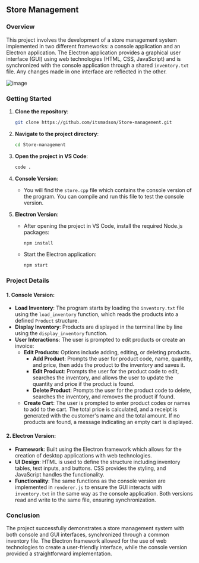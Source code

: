 
## **Store Management**

### **Overview**
This project involves the development of a store management system implemented in two different frameworks: a console application and an Electron application. The Electron application provides a graphical user interface (GUI) using web technologies (HTML, CSS, JavaScript) and is synchronized with the console application through a shared `inventory.txt` file. Any changes made in one interface are reflected in the other.

![image](https://github.com/itsmadson/Store-management/assets/67187216/b3f559f0-6a8e-4163-b632-400f61ffbda1)



### **Getting Started**
1. **Clone the repository**:
   ```bash
   git clone https://github.com/itsmadson/Store-management.git
   ```
2. **Navigate to the project directory**:
   ```bash
   cd Store-management
   ```
3. **Open the project in VS Code**:
   ```bash
   code .
   ```

4. **Console Version**:
   - You will find the `store.cpp` file which contains the console version of the program. You can compile and run this file to test the console version.

5. **Electron Version**:
   - After opening the project in VS Code, install the required Node.js packages:
     ```bash
     npm install
     ```
   - Start the Electron application:
     ```bash
     npm start
     ```

### **Project Details**

#### **1. Console Version:**
   - **Load Inventory**: The program starts by loading the `inventory.txt` file using the `load_inventory` function, which reads the products into a defined `Product` structure.
   - **Display Inventory**: Products are displayed in the terminal line by line using the `display_inventory` function.
   - **User Interactions**: The user is prompted to edit products or create an invoice:
     - **Edit Products**: Options include adding, editing, or deleting products.
       - **Add Product**: Prompts the user for product code, name, quantity, and price, then adds the product to the inventory and saves it.
       - **Edit Product**: Prompts the user for the product code to edit, searches the inventory, and allows the user to update the quantity and price if the product is found.
       - **Delete Product**: Prompts the user for the product code to delete, searches the inventory, and removes the product if found.
     - **Create Cart**: The user is prompted to enter product codes or names to add to the cart. The total price is calculated, and a receipt is generated with the customer's name and the total amount. If no products are found, a message indicating an empty cart is displayed.

#### **2. Electron Version:**
   - **Framework**: Built using the Electron framework which allows for the creation of desktop applications with web technologies.
   - **UI Design**: HTML is used to define the structure including inventory tables, text inputs, and buttons. CSS provides the styling, and JavaScript handles the functionality.
   - **Functionality**: The same functions as the console version are implemented in `renderer.js` to ensure the GUI interacts with `inventory.txt` in the same way as the console application. Both versions read and write to the same file, ensuring synchronization.

### **Conclusion**
The project successfully demonstrates a store management system with both console and GUI interfaces, synchronized through a common inventory file. The Electron framework allowed for the use of web technologies to create a user-friendly interface, while the console version provided a straightforward implementation.


